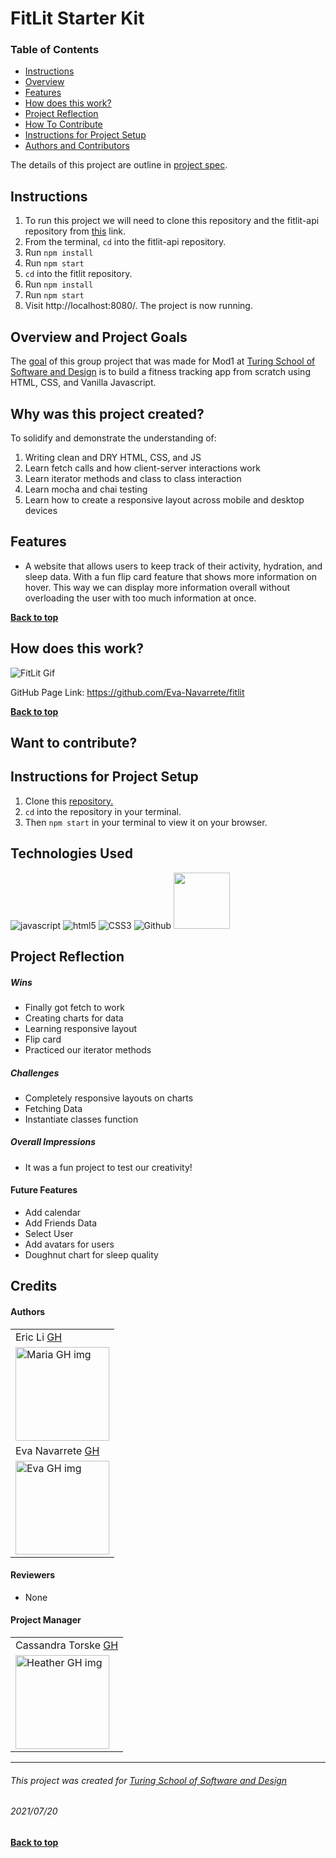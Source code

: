 # FitLit Starter Kit

### Table of Contents
- [Instructions](#instructions)
- [Overview](#overview-and-project-goals)
- [Features](#features)
- [How does this work?](#how-does-this-work)
- [Project Reflection](#project-reflection)
- [How To Contribute](#want-to-contribute)
- [Instructions for Project Setup](#Instructions-for-project-setup)
- [Authors and Contributors](#credits)

The details of this project are outline in [project spec](http://frontend.turing.io/projects/fitlit.html).

## Instructions
1. To run this project we will need to clone this repository and the fitlit-api repository from [this](https://github.com/turingschool-examples/fitlit-api) link.
2. From the terminal, `cd` into the fitlit-api repository.
3. Run `npm install`
4. Run `npm start`
5. `cd` into the fitlit repository.
6. Run `npm install`
7. Run `npm start`
8. Visit http://localhost:8080/. The project is now running.

## Overview and Project Goals
The [goal](https://frontend.turing.edu/projects/module-1/intention-timer-group.html) of this group project that was made for Mod1 at [Turing School of Software and Design](https://turing.io/) is to build a fitness tracking app from scratch using HTML, CSS, and Vanilla Javascript.

## Why was this project created?
To solidify and demonstrate the understanding of:
1. Writing clean and DRY HTML, CSS, and JS
2. Learn fetch calls and how client-server interactions work
3. Learn iterator methods and class to class interaction
4. Learn mocha and chai testing
5. Learn how to create a responsive layout across mobile and desktop devices

## Features
* A website that allows users to keep track of their activity, hydration, and sleep data. With a fun flip card feature that shows more information on hover. This way we can display more information overall without overloading the user with too much information at once.

**[Back to top](#table-of-contents)**

## How does this work?
![FitLit Gif](https://user-images.githubusercontent.com/75854628/126412055-0c59ec38-7bb9-459d-b3b1-ca65a8328bc7.gif)

GitHub Page Link: https://github.com/Eva-Navarrete/fitlit

**[Back to top](#table-of-contents)**

## Want to contribute?

## Instructions for Project Setup
1. Clone this [repository.](https://github.com/Eva-Navarrete/fitlit)
2. `cd` into the repository in your terminal.
3. Then `npm start` in your terminal to view it on your browser.

## Technologies Used
<p align="left">
  <img src="https://img.shields.io/badge/javascript%20-%23323330.svg?&style=for-the-badge&logo=javascript&logoColor=%23F7DF1E" alt="javascript" />
  <img src="https://img.shields.io/badge/html5%20-%23E34F26.svg?&style=for-the-badge&logo=html5&logoColor=white" alt="html5"/>
  <img src="https://img.shields.io/badge/css3%20-%231572B6.svg?&style=for-the-badge&logo=css3&logoColor=white" alt="CSS3"/>
  <img src="https://img.shields.io/badge/GitHub-100000?style=for-the-badge&logo=github&logoColor=white" alt="Github" />
  <img src="https://dyclassroom.com/image/topic/mochajs-chaijs/logo.png" height"80px" width="90px"alt=" "Mocha & Chai"/>
</p>

## Project Reflection

##### Wins
* Finally got fetch to work
* Creating charts for data
* Learning responsive layout
* Flip card
* Practiced our iterator methods

##### Challenges
* Completely responsive layouts on charts
* Fetching Data
* Instantiate classes function

##### Overall Impressions
* It was a fun project to test our creativity!

#### Future Features
* Add calendar
* Add Friends Data
* Select User
* Add avatars for users
* Doughnut chart for sleep quality

## Credits
#### Authors
<table>
    <tr>
          <td> Eric Li <a href="https://github.com/ericli1996">GH</td>
    </tr>
    </tr>
 <td><img src="https://avatars.githubusercontent.com/u/75854628?v=4" alt="Maria GH img"
width="150" height="auto" /></td>
     <tr>
          <td> Eva Navarrete <a href="https://github.com/Eva-Navarrete">GH</td>
      </tr>
      </tr>
<td><img src="https://avatars.githubusercontent.com/u/68021391?v=4" alt="Eva GH img"
width="150" height="auto" /></td>
    </tr>
</table>

#### Reviewers
* None

#### Project Manager
<table>
    <tr>
         <td> Cassandra Torske <a href="https://github.com/CassandraGoose">GH</td>
    </tr>
    </tr>
    <td><img src="https://avatars.githubusercontent.com/u/21070575?v=4" alt="Heather GH img"
 width="150" height="auto" /></td>
</tr>
</table>

**************************************************************************
###### This project was created for [Turing School of Software and Design](https://turing.io/)
###### 2021/07/20
**[Back to top](#table-of-contents)**
